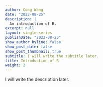 ```yaml
---
author: Cong Wang
date: "2022-08-25"
description: |
  An introduction of R.
excerpt: null
layout: single-series
publishDate: "2022-08-25"
show_author_byline: false
show_post_date: false
show_post_thumbnail: true
subtitle: I will write the subtitle later.
title: Introduction of R
weight: 2
---
```


I will write the description later.